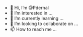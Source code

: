 - 👋 Hi, I’m @Pdernal
- 👀 I’m interested in ...
- 🌱 I’m currently learning ...
- 💞️ I’m looking to collaborate on ...
- 📫 How to reach me ...

<!---
Pdernal/Pdernal is a ✨ special ✨ repository because its `README.md` (this file) appears on your GitHub profile.
You can click the Preview link to take a look at your changes.
--->
